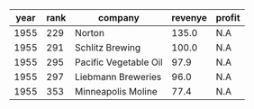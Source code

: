 |year|rank|company              |revenye|profit|
|----|----|---------------------|-------|------|
|1955|229 |Norton               |135.0  |N.A   |
|1955|291 |Schlitz Brewing      |100.0  |N.A   |
|1955|295 |Pacific Vegetable Oil|97.9   |N.A   |
|1955|297 |Liebmann Breweries   |96.0   |N.A   |
|1955|353 |Minneapolis Moline   |77.4   |N.A   |
